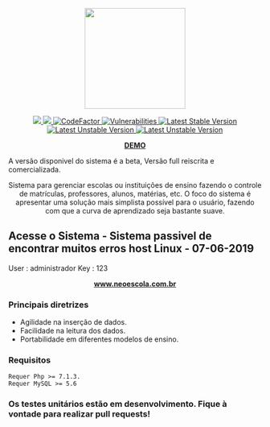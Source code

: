 <p align="center">
  <img src="https://github.com/JJS4ntos/Piu/blob/master/piu.svg" height="200"/>
</p>
<p align="center">
    <a href="https://codeclimate.com/github/JJS4ntos/SchoolManager/maintainability">
        <img src="https://api.codeclimate.com/v1/badges/d5755aea0800cbdf5c96/maintainability" />
    </a>
    <a href="https://travis-ci.org/JJS4ntos/Piu">
        <img src="https://travis-ci.org/JJS4ntos/Piu.svg?branch=master">
    </a>
    <a href="https://www.codefactor.io/repository/github/jjs4ntos/piu">
        <img src="https://www.codefactor.io/repository/github/jjs4ntos/piu/badge" alt="CodeFactor" />
    </a> 
    <a href="https://snyk.io/test/github/JJS4ntos/Piu/badge.svg?targetFile=package.json">
        <img src="https://snyk.io/test/github/JJS4ntos/Piu/badge.svg?targetFile=package.json" alt="Vulnerabilities" />
    </a>
    <a href="https://packagist.org/packages/piu/piu">
        <img src="https://poser.pugx.org/piu/piu/version" alt="Latest Stable Version">
    </a>
    <a href="https://packagist.org/packages/piu/piu">
        <img src="https://poser.pugx.org/piu/piu/v/unstable" alt="Latest Unstable Version">
    </a>
    <a href="https://packagist.org/packages/piu/piu/license">
        <img src="https://poser.pugx.org/piu/piu/license" alt="Latest Unstable Version">
    </a>
</p>

<p align="center">
    <a href=""><b>DEMO</b></a>
</p>
A versão disponivel do sistema é a beta, Versão full reiscrita e comercializada.

<p align="center">
Sistema para gerenciar escolas ou instituições de ensino fazendo o controle de matrículas, professores, alunos, matérias, etc. O foco do sistema é apresentar uma solução mais simplista possível para o usuário, fazendo com que a curva de aprendizado seja bastante suave.    
</p>

## Acesse o Sistema - Sistema passivel de encontrar muitos erros host Linux - 07-06-2019 
User : administrador
Key : 123
<p align="center">
    <a href="http://phprojects-com.umbler.net/index.php"><b>www.neoescola.com.br</b></a>
</p>

### Principais diretrizes

  - Agilidade na inserção de dados.
  - Facilidade na leitura dos dados.
  - Portabilidade em diferentes modelos de ensino.


### Requisitos

    Requer Php >= 7.1.3.
    Requer MySQL >= 5.6
    
### Os testes unitários estão em desenvolvimento. Fique à vontade para realizar pull requests!






